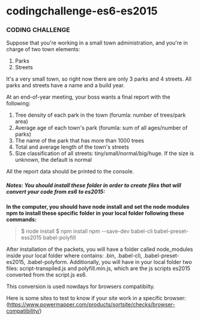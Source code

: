# codingchallenge-es6-es2015

### CODING CHALLENGE

Suppose that you're working in a small town administration, and you're in charge of two town elements:
1. Parks
2. Streets

It's a very small town, so right now there are only 3 parks and 4 streets. All parks and streets have a name and a build year.

At an end-of-year meeting, your boss wants a final report with the following:
1. Tree density of each park in the town (forumla: number of trees/park area)
2. Average age of each town's park (forumla: sum of all ages/number of parks)
3. The name of the park that has more than 1000 trees
4. Total and average length of the town's streets
5. Size classification of all streets: tiny/small/normal/big/huge. If the size is unknown, the default is normal

All the report data should be printed to the console.


##### Notes: You should install these folder in order to create files that will convert your code from es6 to es2015:

**In the computer, you should have node install and set the node modules npm to install these specific folder in your local folder following these commands:**

>$ node install 
>$ npm install npm --save-dev babel-cli babel-preset-ess2015 babel-polyfill

After installation of the packets, you will have a folder called node_modules inside your local folder where contains: .bin, .babel-cli, .babel-preset-es2015, .babel-polyform. Additionally, you will have in your local folder two files: script-transpiled.js and polyfill.min.js, which are the js scripts es2015 converted from the script.js es6.

This conversion is used nowdays for browsers compatibilty.

Here is some sites to test to know if your site work in a specific browser:
(https://www.powermapper.com/products/sortsite/checks/browser-compatibility/)
